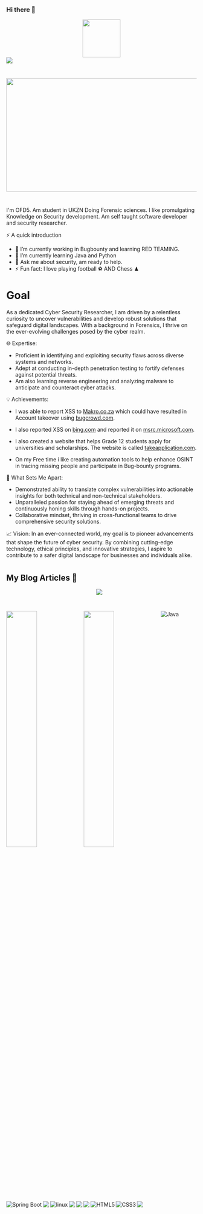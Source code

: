 ### Hi there 👋
<div id="header" align="center">
  <img src="https://media.giphy.com/media/M9gbBd9nbDrOTu1Mqx/giphy.gif" width="100"/>
</div>
<img src="https://readme-typing-svg.demolab.com?font=Fira+Code&pause=1000&width=435&lines=Hi+there!+It's+been+a+while" />

#


<div align="center">
  <img src="https://media.giphy.com/media/dWesBcTLavkZuG35MI/giphy.gif" width="600" height="300"/>
</div>

#
I'm OFD5. Am student in UKZN Doing Forensic sciences. I like promulgating Knowledge on Security development. Am self taught software developer and security researcher.


⚡ A quick introduction
- 🔭 I’m currently working in Bugbounty and learning RED TEAMING.
- 🌱 I’m currently learning Java and Python
- 💬 Ask me about security, am ready to help.
- ⚡ Fun fact: I love playing football ⚽ AND Chess ♟
  

# Goal
As a dedicated Cyber Security Researcher, I am driven by a relentless curiosity to uncover vulnerabilities and develop robust solutions that safeguard digital landscapes. With a background in Forensics, I thrive on the ever-evolving challenges posed by the cyber realm.

🌐 Expertise:
- Proficient in identifying and exploiting security flaws across diverse systems and networks.
- Adept at conducting in-depth penetration testing to fortify defenses against potential threats.
- Am also learning  reverse engineering and analyzing malware to anticipate and counteract cyber attacks.

💡 Achievements:

- <p>I was able to report XSS to <a href="https://www.makro.co.za">Makro.co.za</a> which could have resulted in Account takeover using <a href="https://www.bugcrowd.com">bugcrowd.com</a>.</p>

- <p>I also reported XSS on <a href="https://www.bing.com">bing.com</a> and reported it on <a href="https://msrc.microsoft.com/report/vulnerability/new">msrc.microsoft.com</a>.</p>

- <p>I also created a website that helps Grade 12 students apply for universities and scholarships. The website is called <a href="https://www.takeapplication.com">takeapplication.com</a>.</p>

- On my Free time i like creating  automation tools to help enhance OSINT in tracing missing people and participate in Bug-bounty programs.



🚀 What Sets Me Apart:
- Demonstrated ability to translate complex vulnerabilities into actionable insights for both technical and non-technical stakeholders.
- Unparalleled passion for staying ahead of emerging threats and continuously honing skills through hands-on projects.
- Collaborative mindset, thriving in cross-functional teams to drive comprehensive security solutions.

📈 Vision:
In an ever-connected world, my goal is to pioneer advancements that shape the future of cyber security. By combining cutting-edge technology, ethical principles, and innovative strategies, I aspire to contribute to a safer digital landscape for businesses and individuals alike.


#
<h2 align="left"> My Blog Articles 💬</h2>
<p align="center" align='center'>
   <a target="_blank"href="https://medium.com/@OFD5"><img src="https://img.shields.io/badge/Medium%20-%231572B6.svg?&style=for-the-badge&logo=medium&logoColor=white" /></a>&nbsp;&nbsp;&nbsp;
  
 
</p>

#


<img align="left" width="40%" src="https://github-readme-stats.vercel.app/api?username=OFD5&show_icons=true&theme=radical" />
<img align="left" width="40%"  src="https://github-readme-stats.vercel.app/api/top-langs/?username=OFD5&layout=compact" />

#

<img align="left" src="https://img.shields.io/badge/Java-ED8B00?style=for-the-badge&logo=java&logoColor=white" alt="Java"/> 
<img align="left" src="https://img.shields.io/badge/String Boot-339933?style=for-the-badge&logo=Spring&logoColor=white" alt="Spring Boot"/>
<img align="left" src="https://img.shields.io/badge/c-%2300599C.svg?style=for-the-badge&logo=c&logoColor=white "/>
<img align="left" src="https://img.shields.io/badge/Linux-FCC624?style=for-the-badge&logo=linux&logoColor=black" alt="linux"/>
<img align="left" src="https://img.shields.io/badge/javascript-%23323330.svg?style=for-the-badge&logo=javascript&logoColor=%23F7DF1E "/>
<img align="left" src="https://img.shields.io/badge/php-%23777BB4.svg?style=for-the-badge&logo=php&logoColor=white "/>
<img align="left" src="https://img.shields.io/badge/python-3670A0?style=for-the-badge&logo=python&logoColor=ffdd54 "/>
<img align="left" src="https://img.shields.io/badge/HTML5-E34F26?style=for-the-badge&logo=HTML5&logoColor=white" alt="HTML5"/>
<img align="left" src="https://img.shields.io/badge/CSS3-1572B6?style=for-the-badge&logo=CSS3&logoColor=white" alt="CSS3"/>
<img align="left" src="https://img.shields.io/badge/shell_script-%23121011.svg?style=for-the-badge&logo=gnu-bash&logoColor=white "/>








